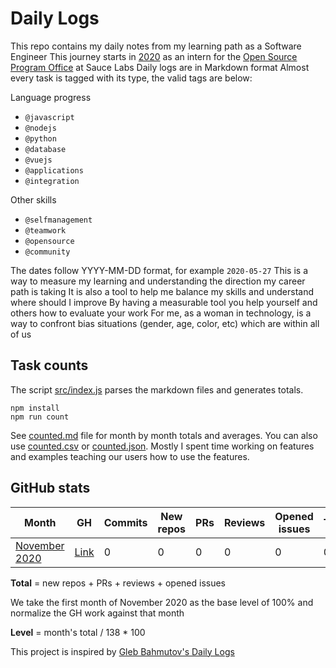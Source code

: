 # Daily Logs


This repo contains my daily notes from my learning path as a Software Engineer
This journey starts in [2020](./2020) as an intern for the [Open Source Program Office](https://opensource.saucelabs.com/) at Sauce Labs
Daily logs are in Markdown format
Almost every task is tagged with its type, the valid tags are below:

Language progress
- `@javascript`
- `@nodejs`
- `@python`
- `@database`
- `@vuejs`
- `@applications`
- `@integration`

Other skills
- `@selfmanagement`
- `@teamwork`
- `@opensource`
- `@community`

The dates follow YYYY-MM-DD format, for example `2020-05-27`
This is a way to measure my learning and understanding the direction my career path is taking
It is also a tool to help me balance my skills and understand where should I improve
By having a measurable tool you help yourself and others how to evaluate your work
For me, as a woman in technology, is a way to confront bias situations (gender, age, color, etc) which are within all of us

## Task counts

The script [src/index.js](src/index.js) parses the markdown files and generates totals.

```shell
npm install
npm run count
```

See [counted.md](counted.md) file for month by month totals and averages. You can also use [counted.csv](counted.csv) or [counted.json](counted.json). Mostly I spent time working on features and examples teaching our users how to use the features.

## GitHub stats

<!-- prettier-ignore-start -->
Month | GH | Commits | New repos | PRs | Reviews | Opened issues | Total | Level
--- | --- | --- | --- | --- | --- | --- | --- | ---
[November 2020](./2020/11-November-2020.md) | [Link]() | 0 | 0 | 0 | 0 | 0 | 0 | 100%
<!-- prettier-ignore-end -->

**Total** = new repos + PRs + reviews + opened issues

We take the first month of November 2020 as the base level of 100% and normalize the GH work against that month

**Level** = month's total / 138 \* 100

This project is inspired by [Gleb Bahmutov's Daily Logs](https://glebbahmutov.com/blog/what-i-have-done/)
